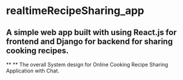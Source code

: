 # realtimeRecipeSharing_app
## A simple web app built with using React.js for frontend and Django for backend for sharing cooking recipes.

** ** The overall System design for Online Cooking Recipe Sharing Application with Chat.




